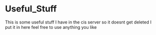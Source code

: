 # Useful_Stuff
This is some useful stuff I have in the cis server so it doesnt get deleted I put it in here feel free to use anything you like 
